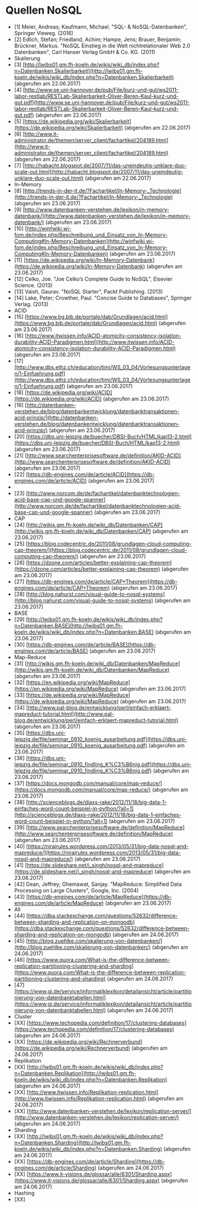 # Quellen NoSQL

* [1] Meier, Andreas; Kaufmann, Michael. "SQL- & NoSQL-Datenbanken", Springer Vieweg. (2016)  
* [2] Edlich, Stefan; Friedland, Achim; Hampe, Jens; Brauer, Benjamin; Brückner, Markus. "NoSQL Einstieg in die Welt nichtrelationaler Web 2.0 Datenbanken", Carl Hanser Verlag GmbH & Co. KG. (2011)  
* Skalierung
* [3] [http://lwibs01.gm.fh-koeln.de/wikis/wiki_db/index.php?n=Datenbanken.Skalierbarkeit](http://lwibs01.gm.fh-koeln.de/wikis/wiki_db/index.php?n=Datenbanken.Skalierbarkeit) (abgerufen am 22.06.2017)  
* [4] [http://www.se.uni-hannover.de/pub/File/kurz-und-gut/ws2011-labor-restlab/RESTLab-Skalierbarkeit-Oliver-Beren-Kaul-kurz-und-gut.pdf](http://www.se.uni-hannover.de/pub/File/kurz-und-gut/ws2011-labor-restlab/RESTLab-Skalierbarkeit-Oliver-Beren-Kaul-kurz-und-gut.pdf) (abgerufen am 22.06.2017)  
* [5] [https://de.wikipedia.org/wiki/Skalierbarkeit](https://de.wikipedia.org/wiki/Skalierbarkeit) (abgerufen am 22.06.2017)  
* [6] [http://www.it-administrator.de/themen/server_client/fachartikel/204189.html](http://www.it-administrator.de/themen/server_client/fachartikel/204189.html) (abgerufen am 22.06.2017)  
* [7] [http://habacht.blogspot.de/2007/11/das-uneindeutig-unklare-duo-scale-out.html](http://habacht.blogspot.de/2007/11/das-uneindeutig-unklare-duo-scale-out.html) (abgerufen am 22.06.2017)  
* In-Memory
* [8] [http://trends-in-der-it.de/?Fachartikel/In-Memory-_Technologie](http://trends-in-der-it.de/?Fachartikel/In-Memory-_Technologie) (abgerufen am 23.06.2017) 
* [9] [http://www.datenbanken-verstehen.de/lexikon/in-memory-datenbank/](http://www.datenbanken-verstehen.de/lexikon/in-memory-datenbank/) (abgerufen am 23.06.2017)
* [10] [http://winfwiki.wi-fom.de/index.php/Beschreibung_und_Einsatz_von_In-Memory-Computing#In-Memory-Datenbanken](http://winfwiki.wi-fom.de/index.php/Beschreibung_und_Einsatz_von_In-Memory-Computing#In-Memory-Datenbanken) (abgerufen am 23.06.2017)
* [11] [https://de.wikipedia.org/wiki/In-Memory-Datenbank](https://de.wikipedia.org/wiki/In-Memory-Datenbank) (abgerufen am 23.06.2017)
* [12] Celko, Joe. "Joe Celko’s Complete Guide to NoSQL", Elsevier Science. (2013)
* [13] Vaish, Gaurav. "NoSQL Starter", Packt Publishing. (2013)
* [14] Lake, Peter; Crowther, Paul. "Concise Guide to Databases", Springer Verlag. (2013)
* ACID
* [15] [https://www.bg.bib.de/portale/dab/Grundlagen/acid.html](https://www.bg.bib.de/portale/dab/Grundlagen/acid.html) (abgerufen am 23.06.2017)
* [16] [http://www.itwissen.info/ACID-atomicity-consistency-isolation-durability-ACID-Paradigmen.html](http://www.itwissen.info/ACID-atomicity-consistency-isolation-durability-ACID-Paradigmen.html) (abgerufen am 23.06.2017)
* [17] [http://www.dbs.ethz.ch/education/timi/WS_03_04/Vorlesungsunterlagen/1-Einfuehrung.pdf](http://www.dbs.ethz.ch/education/timi/WS_03_04/Vorlesungsunterlagen/1-Einfuehrung.pdf) (abgerufen am 23.06.2017)
* [18] [https://de.wikipedia.org/wiki/ACID](https://de.wikipedia.org/wiki/ACID) (abgerufen am 23.06.2017)
* [19] [http://datenbanken-verstehen.de/blog/datenbankentwicklung/datenbanktransaktionen-acid-prinzip/](http://datenbanken-verstehen.de/blog/datenbankentwicklung/datenbanktransaktionen-acid-prinzip/) (abgerufen am 23.06.2017)
* [20] [https://dbs.uni-leipzig.de/buecher/DBSI-Buch/HTML/kap13-2.html](https://dbs.uni-leipzig.de/buecher/DBSI-Buch/HTML/kap13-2.html) (abgerufen am 23.06.2017)
* [21] [http://www.searchenterprisesoftware.de/definition/AKID-ACID](http://www.searchenterprisesoftware.de/definition/AKID-ACID) (abgerufen am 23.06.2017)
* [22] [https://db-engines.com/de/article/ACID](https://db-engines.com/de/article/ACID) (abgerufen am 23.06.2017)
* 
* [23] [http://www.norcom.de/de/fachartikel/datenbanktechnologien-acid-base-cap-und-google-spanner](http://www.norcom.de/de/fachartikel/datenbanktechnologien-acid-base-cap-und-google-spanner) (abgerufen am 23.06.2017)
* CAP
* [24] [http://wikis.gm.fh-koeln.de/wiki_db/Datenbanken/CAP](http://wikis.gm.fh-koeln.de/wiki_db/Datenbanken/CAP) (abgerufen am 23.06.2017)
* [25] [https://blog.codecentric.de/2011/08/grundlagen-cloud-computing-cap-theorem/](https://blog.codecentric.de/2011/08/grundlagen-cloud-computing-cap-theorem/) (abgerufen am 23.06.2017)
* [26] [https://dzone.com/articles/better-explaining-cap-theorem](https://dzone.com/articles/better-explaining-cap-theorem) (abgerufen am 23.06.2017)
* [27] [https://db-engines.com/de/article/CAP+Theorem](https://db-engines.com/de/article/CAP+Theorem) (abgerufen am 23.06.2017)
* [28] [http://blog.nahurst.com/visual-guide-to-nosql-systems](http://blog.nahurst.com/visual-guide-to-nosql-systems) (abgerufen am 23.06.2017)
* BASE
* [29] [http://lwibs01.gm.fh-koeln.de/wikis/wiki_db/index.php?n=Datenbanken.BASE](http://lwibs01.gm.fh-koeln.de/wikis/wiki_db/index.php?n=Datenbanken.BASE) (abgerufen am 23.06.2017)
* [30] [https://db-engines.com/de/article/BASE](https://db-engines.com/de/article/BASE) (abgerufen am 23.06.2017)
* Map-Reduce
* [31] [http://wikis.gm.fh-koeln.de/wiki_db/Datenbanken/MapReduce](http://wikis.gm.fh-koeln.de/wiki_db/Datenbanken/MapReduce) (abgerufen am 23.06.2017)
* [32] [https://en.wikipedia.org/wiki/MapReduce](https://en.wikipedia.org/wiki/MapReduce) (abgerufen am 23.06.2017)
* [33] [https://de.wikipedia.org/wiki/MapReduce](https://de.wikipedia.org/wiki/MapReduce) (abgerufen am 23.06.2017)
* [34] [http://www.pal-blog.de/entwicklung/perl/einfach-erklaert-mapreduct-tutorial.html](http://www.pal-blog.de/entwicklung/perl/einfach-erklaert-mapreduct-tutorial.html) (abgerufen am 23.06.2017)
* [35] [https://dbs.uni-leipzig.de/file/seminar_0910_koenig_ausarbeitung.pdf](https://dbs.uni-leipzig.de/file/seminar_0910_koenig_ausarbeitung.pdf) (abgerufen am 23.06.2017)
* [36] [https://dbs.uni-leipzig.de/file/seminar_0910_findling_K%C3%B6nig.pdf](https://dbs.uni-leipzig.de/file/seminar_0910_findling_K%C3%B6nig.pdf) (abgerufen am 23.06.2017) 
* [37] [https://docs.mongodb.com/manual/core/map-reduce/](https://docs.mongodb.com/manual/core/map-reduce/) (abgerufen am 23.06.2017)
* [38] [http://scienceblogs.de/diaxs-rake/2012/11/18/big-data-1-einfaches-word-count-beispiel-in-python/?all=1](http://scienceblogs.de/diaxs-rake/2012/11/18/big-data-1-einfaches-word-count-beispiel-in-python/?all=1) (abgerufen am 23.06.2017)
* [39] [http://www.searchenterprisesoftware.de/definition/MapReduce](http://www.searchenterprisesoftware.de/definition/MapReduce) (abgerufen am 23.06.2017)
* [40] [https://nirajrules.wordpress.com/2013/05/31/big-data-nosql-and-mapreduce/](https://nirajrules.wordpress.com/2013/05/31/big-data-nosql-and-mapreduce/) (abgerufen am 23.06.2017)
* [41] [https://de.slideshare.net/j_singh/nosql-and-mapreduce](https://de.slideshare.net/j_singh/nosql-and-mapreduce) (abgerufen am 23.06.2017)
* [42] Dean, Jeffrey; Ghemawat, Sanjay. "MapReduce: Simplified Data Processing on Large Clusters", Google, Inc. (2004)
* [43] [https://db-engines.com/de/article/MapReduce](https://db-engines.com/de/article/MapReduce) (abgerufen am 23.06.2017)
* All
* [44] [https://dba.stackexchange.com/questions/52632/difference-between-sharding-and-replication-on-mongodb](https://dba.stackexchange.com/questions/52632/difference-between-sharding-and-replication-on-mongodb) (abgerufen am 24.06.2017)
* [45] [http://blog.zuehlke.com/skalierung-von-datenbanken/](http://blog.zuehlke.com/skalierung-von-datenbanken/) (abgerufen am 24.06.2017)
* [46] [https://www.quora.com/What-is-the-difference-between-replication-partitioning-clustering-and-sharding](https://www.quora.com/What-is-the-difference-between-replication-partitioning-clustering-and-sharding) (abgerufen am 24.06.2017)
* [47] [https://www.gi.de/service/informatiklexikon/detailansicht/article/partitionierung-von-datenbanktabellen.html](https://www.gi.de/service/informatiklexikon/detailansicht/article/partitionierung-von-datenbanktabellen.html) (abgerufen am 24.06.2017)
* Cluster
* [XX] [https://www.techopedia.com/definition/17/clustering-databases](https://www.techopedia.com/definition/17/clustering-databases) (abgerufen am 24.06.2017)
* [XX] [https://de.wikipedia.org/wiki/Rechnerverbund](https://de.wikipedia.org/wiki/Rechnerverbund) (abgerufen am 24.06.2017)
* Replikation
* [XX] [http://lwibs01.gm.fh-koeln.de/wikis/wiki_db/index.php?n=Datenbanken.Replikation](http://lwibs01.gm.fh-koeln.de/wikis/wiki_db/index.php?n=Datenbanken.Replikation) (abgerufen am 24.06.2017)
* [XX] [http://www.itwissen.info/Replikation-replication.html](http://www.itwissen.info/Replikation-replication.html) (abgerufen am 24.06.2017)
* [XX] [http://www.datenbanken-verstehen.de/lexikon/replication-server/](http://www.datenbanken-verstehen.de/lexikon/replication-server/) (abgerufen am 24.06.2017)
* Sharding
* [XX] [http://lwibs01.gm.fh-koeln.de/wikis/wiki_db/index.php?n=Datenbanken.Sharding](http://lwibs01.gm.fh-koeln.de/wikis/wiki_db/index.php?n=Datenbanken.Sharding) (abgerufen am 24.06.2017)
* [XX] [https://db-engines.com/de/article/Sharding](https://db-engines.com/de/article/Sharding) (abgerufen am 24.06.2017)
* [XX] [https://www.it-visions.de/glossar/alle/6301/Sharding.aspx](https://www.it-visions.de/glossar/alle/6301/Sharding.aspx) (abgerufen am 24.06.2017)
* Hashing
* [XX]